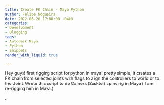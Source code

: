 ```yaml
---
title: Create FK Chain - Maya Python
author: Felipe Nogueira
date: 2022-06-20 17:00:00 -0400
categories:
- Development
- Blogging
tags:
- Autodesk Maya
- Python
- Snippets
render_with_liquid: true

---
```

Hey guys! first rigging script for python in maya! pretty simple, it creates a FK chain from selected joints with flags to align the controllers to world or to the Joint. Wrote this script to do Gainer’s(Sasktel) spine rig in Maya ( I am re-rigging him in Maya.)

..
<script src="https://gist.github.com/pepetd/5986d1c097d709648b0c919a71d7a38b.js"></script>